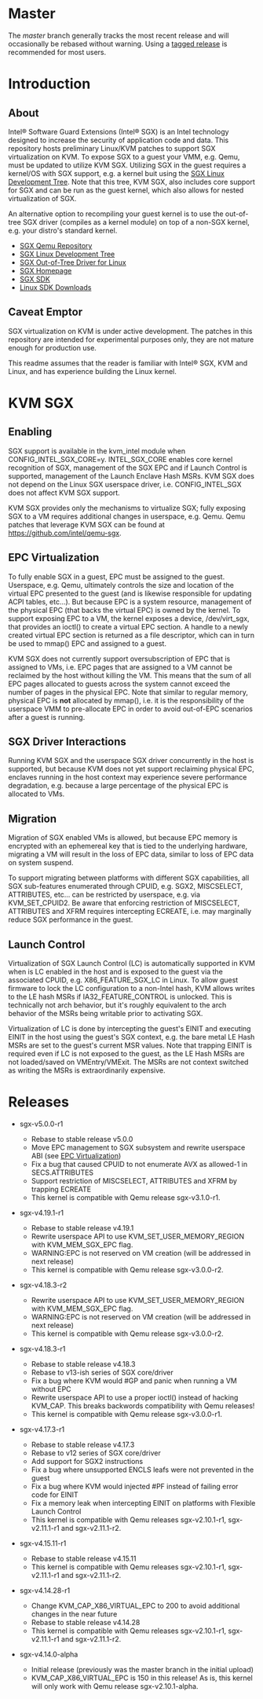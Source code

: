 Master
======
The *master* branch generally tracks the most recent release and will occasionally be rebased without warning.  Using a [tagged release](#releases) is recommended for most users.

Introduction
============

## About

Intel® Software Guard Extensions (Intel® SGX) is an Intel technology designed to increase the security of application code and data.  This repository hosts preliminary Linux/KVM patches to support SGX virtualization on KVM.  To expose SGX to a guest your VMM, e.g. Qemu, must be updated to utilize KVM SGX.  Utilizing SGX in the guest requires a kernel/OS with SGX support, e.g. a kernel buit using the [SGX Linux Development Tree](https://github.com/jsakkine-intel/linux-sgx.git).  Note that this tree, KVM SGX, also includes core support for SGX and can be run as the guest kernel, which also allows for nested virtualization of SGX.

An alternative option to recompiling your guest kernel is to use the out-of-tree SGX driver (compiles as a kernel module) on top of a non-SGX kernel, e.g. your distro's standard kernel.

  - [SGX Qemu Repository](https://github.com/intel/qemu-sgx)
  - [SGX Linux Development Tree](https://github.com/jsakkine-intel/linux-sgx.git)
  - [SGX Out-of-Tree Driver for Linux](https://github.com/intel/linux-sgx-driver)
  - [SGX Homepage](https://software.intel.com/sgx)
  - [SGX SDK](https://software.intel.com/sgx-sdk)
  - [Linux SDK Downloads](https://01.org/intel-software-guard-extensions/downloads)

## Caveat Emptor

SGX virtualization on KVM is under active development.  The patches in this repository are intended for experimental purposes only, they are not mature enough for production use.

This readme assumes that the reader is familiar with Intel® SGX, KVM and Linux, and has experience building the Linux kernel.


KVM SGX
=======

## Enabling

SGX support is available in the kvm_intel module when CONFIG_INTEL_SGX_CORE=y.  INTEL_SGX_CORE enables core kernel recognition of SGX, management of the SGX EPC and if Launch Control is supported, management of the Launch Enclave Hash MSRs.  KVM SGX does not depend on the Linux SGX userspace driver, i.e. CONFIG_INTEL_SGX does not affect KVM SGX support.

KVM SGX provides only the mechanisms to virtualize SGX; fully exposing SGX to a VM requires additional changes in userspace, e.g. Qemu.  Qemu patches that leverage KVM SGX can be found at https://github.com/intel/qemu-sgx.

## EPC Virtualization

To fully enable SGX in a guest, EPC must be assigned to the guest.  Userspace, e.g. Qemu, ultimately controls the size and location of the virtual EPC presented to the guest (and is likewise responsible for updating ACPI tables, etc...).  But because EPC is a system resource, management of the physical EPC (that backs the virtual EPC) is owned by the kernel.  To support exposing EPC to a VM, the kernel exposes a device, /dev/virt_sgx, that provides an ioctl() to create a virtual EPC section.  A handle to a newly created virtual EPC section is returned as a file descriptor, which can in turn be used to mmap() EPC and assigned to a guest.

KVM SGX does not currently support oversubscription of EPC that is assigned to VMs, i.e. EPC pages that are assigned to a VM cannot be reclaimed by the host without killing the VM.  This means that the sum of all EPC pages allocated to guests across the system cannot exceed the number of pages in the physical EPC.  Note that similar to regular memory, physical EPC is **not** allocated by mmap(), i.e. it is the responsibility of the userspace VMM to pre-allocate EPC in order to avoid out-of-EPC scenarios after a guest is running.

## SGX Driver Interactions

Running KVM SGX and the userspace SGX driver concurrently in the host is supported, but because KVM does not yet support reclaiming physical EPC, enclaves running in the host context may experience severe performance degradation, e.g. because a large percentage of the physical EPC is allocated to VMs.

## Migration

Migration of SGX enabled VMs is allowed, but because EPC memory is encrypted with an ephemereal key that is tied to the underlying hardware, migrating a VM will result in the loss of EPC data, similar to loss of EPC data on system suspend.

To support migrating between platforms with different SGX capabilities, all SGX sub-features enumerated through CPUID, e.g. SGX2, MISCSELECT, ATTRIBUTES, etc... can be restricted by userspace, e.g. via KVM_SET_CPUID2.  Be aware that enforcing restriction of MISCSELECT, ATTRIBUTES and XFRM requires intercepting ECREATE, i.e. may marginally reduce SGX performance in the guest.

## Launch Control

Virtualization of SGX Launch Control (LC) is automatically supported in KVM when is LC enabled in the host and is exposed to the guest via the associated CPUID, e.g. X86_FEATURE_SGX_LC in Linux.  To allow guest firmware to lock the LC configuration to a non-Intel hash, KVM allows writes to the LE hash MSRs if IA32_FEATURE_CONTROL is unlocked.  This is technically not arch behavior, but it's roughly equivalent to the arch behavior of the MSRs being writable prior to activating SGX.

Virtualization of LC is done by intercepting the guest's EINIT and executing EINIT in the host using the guest's SGX context, e.g. the bare metal LE Hash MSRs are set to the guest's current MSR values.  Note that trapping EINIT is required even if LC is not exposed to the guest, as the LE Hash MSRs are not loaded/saved on VMEntry/VMExit.  The MSRs are not context switched as writing the MSRs is extraordinarily expensive.

Releases
========
  * sgx-v5.0.0-r1
      - Rebase to stable release v5.0.0
      - Move EPC management to SGX subsystem and rewrite userspace ABI (see [EPC Virtualization](#epc-virtualization))
      - Fix a bug that caused CPUID to not enumerate AVX as allowed-1 in SECS.ATTRIBUTES
      - Support restriction of MISCSELECT, ATTRIBUTES and XFRM by trapping ECREATE
      - This kernel is compatible with Qemu release sgx-v3.1.0-r1.

  * sgx-v4.19.1-r1
      - Rebase to stable release v4.19.1
      - Rewrite userspace API to use KVM_SET_USER_MEMORY_REGION with KVM_MEM_SGX_EPC flag.
      - WARNING:EPC is not reserved on VM creation (will be addressed in next release)
      - This kernel is compatible with Qemu release sgx-v3.0.0-r2.

  * sgx-v4.18.3-r2
      - Rewrite userspace API to use KVM_SET_USER_MEMORY_REGION with KVM_MEM_SGX_EPC flag.
      - WARNING:EPC is not reserved on VM creation (will be addressed in next release)
      - This kernel is compatible with Qemu release sgx-v3.0.0-r2.

  * sgx-v4.18.3-r1
      - Rebase to stable release v4.18.3
      - Rebase to v13-ish series of SGX core/driver
      - Fix a bug where KVM would #GP and panic when running a VM without EPC
      - Rewrite userspace API to use a proper ioctl() instead of hacking KVM_CAP.  This breaks backwords compatibility with Qemu releases!
      - This kernel is compatible with Qemu release sgx-v3.0.0-r1.

  * sgx-v4.17.3-r1
      - Rebase to stable release v4.17.3
      - Rebase to v12 series of SGX core/driver
      - Add support for SGX2 instructions
      - Fix a bug where unsupported ENCLS leafs were not prevented in the guest
      - Fix a bug where KVM would injected #PF instead of failing error code for EINIT
      - Fix a memory leak when intercepting EINIT on platforms with Flexible Launch Control
      - This kernel is compatible with Qemu releases sgx-v2.10.1-r1, sgx-v2.11.1-r1 and sgx-v2.11.1-r2.

  * sgx-v4.15.11-r1
      - Rebase to stable release v4.15.11
      - This kernel is compatible with Qemu releases sgx-v2.10.1-r1, sgx-v2.11.1-r1 and sgx-v2.11.1-r2.

  * sgx-v4.14.28-r1
      - Change KVM_CAP_X86_VIRTUAL_EPC to 200 to avoid additional changes in the near future
      - Rebase to stable release v4.14.28
      - This kernel is compatible with Qemu releases sgx-v2.10.1-r1, sgx-v2.11.1-r1 and sgx-v2.11.1-r2.

  * sgx-v4.14.0-alpha
      - Initial release (previously was the master branch in the initial upload)
      - KVM_CAP_X86_VIRTUAL_EPC is 150 in this release!  As is, this kernel will only work with Qemu release sgx-v2.10.1-alpha.